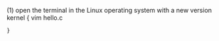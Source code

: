 (1) open the terminal in the Linux operating system with a new version kernel
    { 
        vim hello.c 
        
    }
